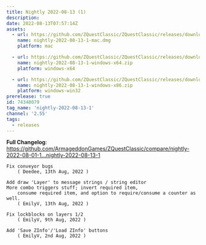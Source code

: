 ```yaml
---
title: Nightly 2022-08-13 (1)
description: 
date: 2022-08-13T07:57:14Z
assets: 
  - url: https://github.com/ZQuestClassic/ZQuestClassic/releases/download/nightly-2022-08-13-1/nightly-2022-08-13-1-mac.dmg
    name: nightly-2022-08-13-1-mac.dmg
    platform: mac

  - url: https://github.com/ZQuestClassic/ZQuestClassic/releases/download/nightly-2022-08-13-1/nightly-2022-08-13-1-windows-x64.zip
    name: nightly-2022-08-13-1-windows-x64.zip
    platform: windows-x64

  - url: https://github.com/ZQuestClassic/ZQuestClassic/releases/download/nightly-2022-08-13-1/nightly-2022-08-13-1-windows-x86.zip
    name: nightly-2022-08-13-1-windows-x86.zip
    platform: windows-win32
prerelease: true
id: 74348079
tag_name: 'nightly-2022-08-13-1'
channel: '2.55'
tags:
  - releases
---
```


**Full Changelog**: https://github.com/ArmageddonGames/ZQuestClassic/compare/nightly-2022-08-01-1...nightly-2022-08-13-1

```
Fix conveyor bugs
	( Deedee, 13th Aug, 2022 )

Add draw 'Layer' to message strings / string editor
More combo triggers stuff; invert required item,
	consume required item, and option to require/consume a counter as well.
	( EmilyV, 13th Aug, 2022 )

Fix lockblocks on layers 1/2
	( EmilyV, 9th Aug, 2022 )

Add 'Save ZInfo'/'Load ZInfo' buttons
	( EmilyV, 2nd Aug, 2022 )
```
